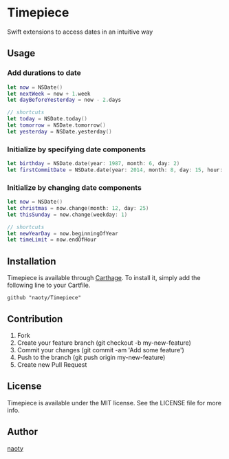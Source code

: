 # Timepiece

Swift extensions to access dates in an intuitive way

## Usage

### Add durations to date

```swift
let now = NSDate()
let nextWeek = now + 1.week
let dayBeforeYesterday = now - 2.days

// shortcuts
let today = NSDate.today()
let tomorrow = NSDate.tomorrow()
let yesterday = NSDate.yesterday()
```

### Initialize by specifying date components

```swift
let birthday = NSDate.date(year: 1987, month: 6, day: 2)
let firstCommitDate = NSDate.date(year: 2014, month: 8, day: 15, hour: 20, minute: 25, second: 43)
```

### Initialize by changing date components

```swift
let now = NSDate()
let christmas = now.change(month: 12, day: 25)
let thisSunday = now.change(weekday: 1)

// shortcuts
let newYearDay = now.beginningOfYear
let timeLimit = now.endOfHour
```

## Installation

Timepiece is available through [Carthage](https://github.com/Carthage/Carthage). To install it, simply add the following line to your Cartfile.

```
github "naoty/Timepiece"
```

## Contribution

1. Fork
2. Create your feature branch (git checkout -b my-new-feature)
3. Commit your changes (git commit -am 'Add some feature')
4. Push to the branch (git push origin my-new-feature)
5. Create new Pull Request

## License

Timepiece is available under the MIT license. See the LICENSE file for more info.

## Author

[naoty](https://github.com/naoty)
